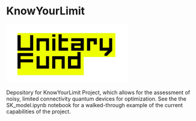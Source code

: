 # KnowYourLimit
 ![Logo](./images/unitary.png)
 
 
 
 Depository for KnowYourLimit Project, which allows for the assessment of noisy, limited connectivity quantum devices for optimization.
 See the the SK_model.ipynb notebook for a walked-through example of the current capabilities of the project.
 


